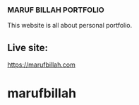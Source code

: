 
### MARUF BILLAH PORTFOLIO
This website is all about personal portfolio.

## Live site:
https://marufbillah.com

# marufbillah
